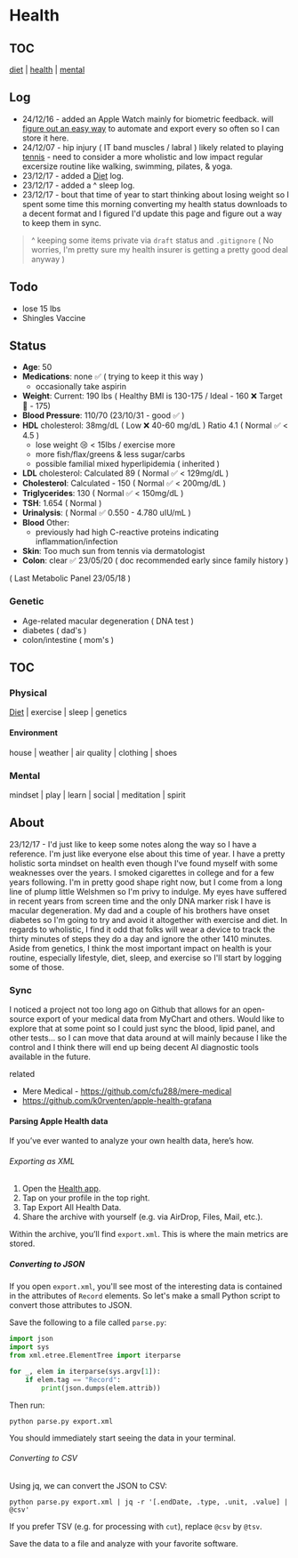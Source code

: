 # Health

## TOC 

[diet](diet.md) |
[health](health.md) |
[mental](mental.md)


## Log

- 24/12/16 - added an Apple Watch mainly for biometric feedback. will [figure out an easy way](#parsing-apple-health-data) to automate and export every so often so I can store it here. 
- 24/12/07 - hip injury ( IT band muscles / labral ) likely related to playing [tennis](/notes/play/tennis) - need to consider a more wholistic and low impact regular excersize routine like walking, swimming, pilates, & yoga. 
- 23/12/17 - added a [Diet](/notes/health/diet) log.
- 23/12/17 - added a ^ sleep log.
- 23/12/17 - bout that time of year to start thinking about losing weight so I spent some time this morning converting my health status downloads to a decent format and I figured I'd update this page and figure out a way to keep them in sync. 

> ^ keeping some items private via `draft` status and `.gitignore` ( No worries, I'm pretty sure my health insurer is getting a pretty good deal anyway )

## Todo

- lose 15 lbs
- Shingles Vaccine

## Status

- **Age**: 50
- **Medications**: none ✅ ( trying to keep it this way )
  - occasionally take aspirin
- **Weight**: Current: 190 lbs ( Healthy BMI is 130-175 / Ideal - 160 ❌ Target 🎯 - 175)
- **Blood Pressure**: 110/70 (23/10/31 - good ✅ )
- **HDL** cholesterol: 38mg/dL ( Low ❌ 40-60 mg/dL ) Ratio 4.1 ( Normal ✅ < 4.5 )
  - lose weight 😢 < 15lbs / exercise more
  - more fish/flax/greens & less sugar/carbs
  - possible familial mixed hyperlipidemia ( inherited )
- **LDL** cholesterol: Calculated 89 ( Normal ✅ < 129mg/dL )
- **Cholesterol**: Calculated - 150 ( Normal ✅ < 200mg/dL )
- **Triglycerides**: 130  ( Normal ✅ < 150mg/dL )
- **TSH**: 1.654 ( Normal )
- **Urinalysis**: ( Normal  ✅ 0.550 - 4.780 uIU/mL )
- **Blood** Other:
  - previously had high C-reactive proteins indicating inflammation/infection
- **Skin**: Too much sun from tennis via dermatologist
- **Colon**: clear ✅ 23/05/20 ( doc recommended early since family history )

( Last Metabolic Panel 23/05/18 )

### Genetic

- Age-related macular degeneration ( DNA test )
- diabetes ( dad's )
- colon/intestine ( mom's )

## TOC

### Physical

[Diet](/notes/health/diet) | exercise | sleep | genetics

#### Environment

house | weather | air quality | clothing | shoes

### Mental

mindset | play | learn | social | meditation | spirit

## About

23/12/17 - I'd just like to keep some notes along the way so I have a reference. I'm just like everyone else about this time of year. I have a pretty holistic sorta mindset on health even though I've found myself with some weaknesses over the years. I smoked cigarettes in college and for a few years following. I'm in pretty good shape right now, but I come from a long line of plump little Welshmen so I'm privy to indulge. My eyes have suffered in recent years from screen time and the only DNA marker risk I have is macular degeneration. My dad and a couple of his brothers have onset diabetes so I'm going to try and avoid it altogether with exercise and diet. In regards to wholistic, I find it odd that folks will wear a device to track the thirty minutes of steps they do a day and ignore the other 1410 minutes. Aside from genetics, I think the most important impact on health is your routine, especially lifestyle, diet, sleep, and exercise so I'll start by logging some of those.

### Sync

I noticed a project not too long ago on Github that allows for an open-source export of your medical data from MyChart and others. Would like to explore that at some point so I could just sync the blood, lipid panel, and other tests... so I can move that data around at will mainly because I like the control and I think there will end up being decent AI diagnostic tools available in the future.

related 
- Mere Medical - https://github.com/cfu288/mere-medical
- https://github.com/k0rventen/apple-health-grafana

#### Parsing Apple Health data

If you’ve ever wanted to analyze your own health data, here’s how.

###### Exporting as XML

1. Open the [Health app](https://www.apple.com/ca/ios/health/).
1. Tap on your profile in the top right.
1. Tap Export All Health Data.
1. Share the archive with yourself (e.g. via AirDrop, Files, Mail, etc.).

Within the archive, you’ll find `export.xml`. This is where the main metrics are stored.

##### Converting to JSON

If you open `export.xml`, you'll see most of the interesting data is contained in the attributes of `Record` elements.
So let's make a small Python script to convert those attributes to JSON.

Save the following to a file called `parse.py`:

```python
import json
import sys
from xml.etree.ElementTree import iterparse

for _, elem in iterparse(sys.argv[1]):
    if elem.tag == "Record":
        print(json.dumps(elem.attrib))
```

Then run:

```shell
python parse.py export.xml
```

You should immediately start seeing the data in your terminal.

###### Converting to CSV

Using jq, we can convert the JSON to CSV:

```shell
python parse.py export.xml | jq -r '[.endDate, .type, .unit, .value] | @csv'
```

If you prefer TSV (e.g. for processing with `cut`), replace `@csv` by `@tsv`.

Save the data to a file and analyze with your favorite software.



